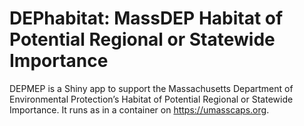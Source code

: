 # DEPhabitat: MassDEP Habitat of Potential Regional or Statewide Importance


DEPMEP is a Shiny app to support the Massachusetts Department of
Environmental Protection’s Habitat of Potential Regional or Statewide 
Importance. It runs as in a container on https://umasscaps.org.
